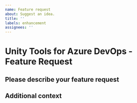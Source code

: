 ```yaml
---
name: Feature request
about: Suggest an idea.
title: ''
labels: enhancement
assignees: ''
---
```


# Unity Tools for Azure DevOps - Feature Request

## Please describe your feature request

<!--Please provide a clear and concise description of what the problem is that we are going to solve with this new feature.-->

## Additional context

<!--Add any other context or screenshots about the feature request here.-->
